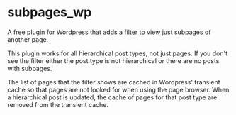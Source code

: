 # subpages_wp
A free plugin for Wordpress that adds a filter to view just subpages of another page.

This plugin works for all hierarchical post types, not just pages. If you don't see the filter either the post type is not hierarchical or there are no posts with subpages.

The list of pages that the filter shows are cached in Wordpress' transient cache so that pages are not looked for when using the page browser. When a hierarchical post is updated, the cache of pages for that post type are removed from the transient cache.

